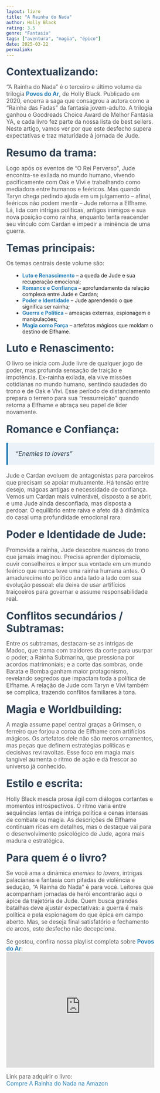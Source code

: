 ```yaml
---
layout: livro
title: "A Rainha do Nada"
author: Holly Black
rating: 3.5
genre: "Fantasia"
tags: ["aventura", "magia", "épico"]
date: 2025-03-22
permalink:
---
```


<html lang="pt-br">
<head>
    <meta charset="UTF-8">
    <meta name="viewport" content="width=device-width, initial-scale=1.0">
    <title>Resenha de Livro: A Rainha do Nada</title> 
    <style>
        /* Resetando o margin e padding de todos os elementos */
        * {
            margin: 0;
            padding: 0;
            box-sizing: border-box;
        }

        body {
            font-family: Arial, sans-serif;
            line-height: 1.6;
            background-color: #f7f8fa;
            color: #333;
            padding: 20px;
            max-width: 900px; /* Largura máxima para centralizar o conteúdo */
            margin: 0 auto; /* Centralizando na tela */
        }

        h1 {
            font-size: 2.5em;
            color: #1d3557;
            text-align: center;
            margin-bottom: 30px;
        }

        h2 {
            font-size: 2em;
            color: #2c3e50;
            margin-top: 20px;
            margin-bottom: 10px;
        }

        p {
            font-size: 1.1em;
            margin-bottom: 15px;
            color: #555;
        }

        strong {
            font-weight: bold;
            color: #2980b9;
        }

        blockquote {
            background-color: #eaf2f8;
            border-left: 5px solid #2980b9;
            padding: 20px;
            margin: 20px 0;
            font-style: italic;
            font-size: 1.2em;
            color: #2c3e50;
        }

        ul {
            list-style-type: disc;
            margin-left: 20px;
        }

        a {
            color: #2980b9;
            text-decoration: none;
            transition: color 0.3s ease;
        }

        a:hover {
            color: #1d3557;
            text-decoration: underline;
        }

        /* Responsividade */
        @media (max-width: 768px) {
            body {
                padding: 15px;
            }

            h1 {
                font-size: 2em;
            }

            h2 {
                font-size: 1.5em;
            }

            p {
                font-size: 1em;
            }

            .buy-link {
                font-size: 1em;
            }
        }

 </style>

</head>
<body>

<h2>Contextualizando:</h2>
<p>“A Rainha do Nada” é o terceiro e último volume da trilogia <strong>Povos do Ar</strong>, de Holly Black. Publicado em 2020, encerra a saga que consagrou a autora como a “Rainha das Fadas” da fantasia jovem-adulto. A trilogia ganhou o Goodreads Choice Award de Melhor Fantasia YA, e cada livro fez parte da nossa lista de best sellers. Neste artigo, vamos ver por que este desfecho supera expectativas e traz maturidade à jornada de Jude.</p>

<h2>Resumo da trama:</h2>
<p>Logo após os eventos de “O Rei Perverso”, Jude encontra-se exilada no mundo humano, vivendo pacificamente com Oak e Vivi e trabalhando como mediadora entre humanos e feéricos. Mas quando Taryn chega pedindo ajuda em um julgamento – afinal, feéricos não podem mentir – Jude retorna a Elfhame. Lá, lida com intrigas políticas, antigos inimigos e sua nova posição como rainha, enquanto tenta reacender seu vínculo com Cardan e impedir a iminência de uma guerra.</p>

<h2>Temas principais:</h2>
<p>Os temas centrais deste volume são:</p>
<ul>
  <li><strong>Luto e Renascimento</strong> – a queda de Jude e sua recuperação emocional;</li>
  <li><strong>Romance e Confiança</strong> – aprofundamento da relação complexa entre Jude e Cardan;</li>
  <li><strong>Poder e Identidade</strong> – Jude aprendendo o que significa ser rainha;</li>
  <li><strong>Guerra e Política</strong> – ameaças externas, espionagem e manipulações;</li>
  <li><strong>Magia como Força</strong> – artefatos mágicos que moldam o destino de Elfhame.</li>
</ul>

<h2>Luto e Renascimento:</h2>
<p>O livro se inicia com Jude livre de qualquer jogo de poder, mas profunda sensação de traição e impotência. Ex-rainha exilada, ela vive missões cotidianas no mundo humano, sentindo saudades do trono e de Oak e Vivi. Esse período de distanciamento prepara o terreno para sua “ressurreição” quando retorna a Elfhame e abraça seu papel de líder novamente.</p>

<h2>Romance e Confiança:</h2>
<blockquote>“Enemies to lovers”</blockquote>
<p>Jude e Cardan evoluem de antagonistas para parceiros que precisam se apoiar mutuamente. Há tensão entre desejo, mágoas antigas e necessidade de confiança. Vemos um Cardan mais vulnerável, disposto a se abrir, e uma Jude ainda desconfiada, mas disposta a perdoar. O equilíbrio entre raiva e afeto dá à dinâmica do casal uma profundidade emocional rara.</p>

<h2>Poder e Identidade de Jude:</h2>
<p>Promovida a rainha, Jude descobre nuances do trono que jamais imaginou. Precisa aprender diplomacia, ouvir conselheiros e impor sua vontade em um mundo feérico que nunca teve uma rainha humana antes. O amadurecimento político anda lado a lado com sua evolução pessoal: ela deixa de usar artifícios traiçoeiros para governar e assume responsabilidade real.</p>

<h2>Conflitos secundários / Subtramas:</h2>
<p>Entre os subtramas, destacam-se as intrigas de Madoc, que trama com traidores da corte para usurpar o poder; a Rainha Submarina, que pressiona por acordos matrimoniais; e a corte das sombras, onde Barata e Bomba ganham maior protagonismo, revelando segredos que impactam toda a política de Elfhame. A relação de Jude com Taryn e Vivi também se complica, trazendo conflitos familiares à tona.</p>

<h2>Magia e Worldbuilding:</h2>
<p>A magia assume papel central graças a Grimsen, o ferreiro que forjou a coroa de Elfhame com artifícios mágicos. Os artefatos dele não são meros ornamentos, mas peças que definem estratégias políticas e decisivas reviravoltas. Esse foco em magia mais tangível aumenta o ritmo de ação e dá frescor ao universo já conhecido.</p>

<h2>Estilo e escrita:</h2>
<p>Holly Black mescla prosa ágil com diálogos cortantes e momentos introspectivos. O ritmo varia entre sequências lentas de intriga política e cenas intensas de combate ou magia. As descrições de Elfhame continuam ricas em detalhes, mas o destaque vai para o desenvolvimento psicológico de Jude, agora mais madura e estratégica.</p>

<h2>Para quem é o livro?</h2>
<p>Se você ama a dinâmica <em>enemies to lovers</em>, intrigas palacianas e fantasia com pitadas de violência e sedução, “A Rainha do Nada” é para você. Leitores que acompanham jornadas de herói encontrarão aqui o ápice da trajetória de Jude. Quem busca grandes batalhas deve ajustar expectativas: a guerra é mais política e pela espionagem do que épica em campo aberto. Mas, se deseja final satisfatório e fechamento de arcos, este desfecho não decepciona.</p>

<p>Se gostou, confira nossa playlist completa sobre <strong>Povos do Ar</strong>:
<br>
<iframe width="100%" height="315" src="https://www.youtube.com/embed/videoseries?list=PLOVrW-Va0PSagJgJqYs5kwVbDaAXZNDMg" title="Playlist Povos do Ar" frameborder="0" allow="accelerometer; autoplay; clipboard-write; encrypted-media; gyroscope; picture-in-picture; web-share" allowfullscreen></iframe>
<br></p>

<p>Link para adquirir o livro:<br>
<a href="https://amzn.to/45zbLWz" target="_blank" rel="noopener noreferrer" class="buy-link">Compre A Rainha do Nada na Amazon</a></p>

</body>

</html>
